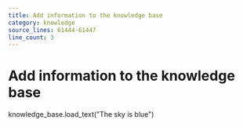 ```yaml
---
title: Add information to the knowledge base
category: knowledge
source_lines: 61444-61447
line_count: 3
---
```


# Add information to the knowledge base
knowledge_base.load_text("The sky is blue")

